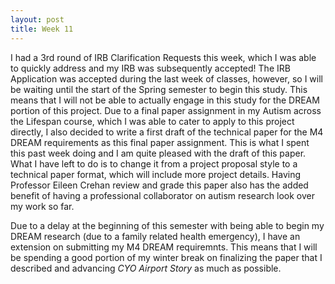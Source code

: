 ```yaml
---
layout: post
title: Week 11
---
```


I had a 3rd round of IRB Clarification Requests this week, which I was able to quickly address and my IRB was subsequently accepted! The IRB Application was accepted during the last week of classes, however, so I will be waiting until the start of the Spring semester to begin this study. This means that I will not be able to actually engage in this study for the DREAM portion of this project. Due to a final paper assignment in my Autism across the Lifespan course, which I was able to cater to apply to this project directly, I also decided to write a first draft of the technical paper for the M4 DREAM requirements as this final paper assignment. This is what I spent this past week doing and I am quite pleased with the draft of this paper. What I have left to do is to change it from a project proposal style to a technical paper format, which will include more project details. Having Professor Eileen Crehan review and grade this paper also has the added benefit of having a professional collaborator on autism research look over my work so far.  

Due to a delay at the beginning of this semester with being able to begin my DREAM research (due to a family related health emergency), I have an extension on submitting my M4 DREAM requiremnts. This means that I will be spending a good portion of my winter break on finalizing the paper that I described and advancing _CYO Airport Story_ as much as possible.
